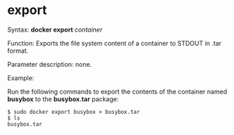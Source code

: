 # export<a name="EN-US_TOPIC_0184808245"></a>

Syntax:  **docker export** _container_

Function: Exports the file system content of a container to STDOUT in .tar format.

Parameter description: none.

Example:

Run the following commands to export the contents of the container named  **busybox**  to the  **busybox.tar**  package:

```
$ sudo docker export busybox > busybox.tar
$ ls
busybox.tar 
```

  

